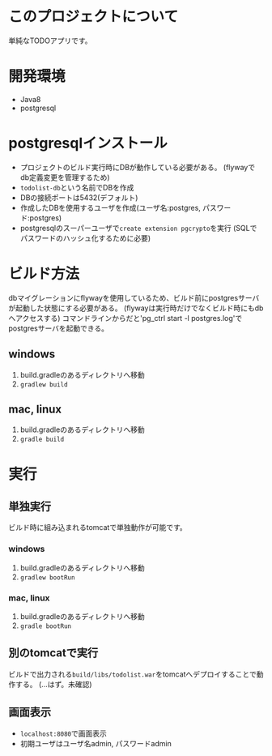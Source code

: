 # このプロジェクトについて

単純なTODOアプリです。

# 開発環境
- Java8
- postgresql

# postgresqlインストール
- プロジェクトのビルド実行時にDBが動作している必要がある。
(flywayでdb定義変更を管理するため)
- `todolist-db`という名前でDBを作成
- DBの接続ポートは5432(デフォルト)
- 作成したDBを使用するユーザを作成(ユーザ名:postgres, パスワード:postgres)
- postgresqlのスーパーユーザで`create extension pgcrypto`を実行
(SQLでパスワードのハッシュ化するために必要)

# ビルド方法
dbマイグレーションにflywayを使用しているため、ビルド前にpostgresサーバが起動した状態にする必要がある。
(flywayは実行時だけでなくビルド時にもdbへアクセスする)
コマンドラインからだと'pg_ctrl start -l postgres.log'でpostgresサーバを起動できる。

## windows
1. build.gradleのあるディレクトリへ移動
2. `gradlew build`

## mac, linux
1. build.gradleのあるディレクトリへ移動
2. `gradle build`

# 実行
## 単独実行
ビルド時に組み込まれるtomcatで単独動作が可能です。

### windows
1. build.gradleのあるディレクトリへ移動
2. `gradlew bootRun`

### mac, linux
1. build.gradleのあるディレクトリへ移動
2. `gradle bootRun`

## 別のtomcatで実行
ビルドで出力される`build/libs/todolist.war`をtomcatへデプロイすることで動作する。
(…はず。未確認)

## 画面表示
- `localhost:8080`で画面表示
- 初期ユーザはユーザ名admin, パスワードadmin
